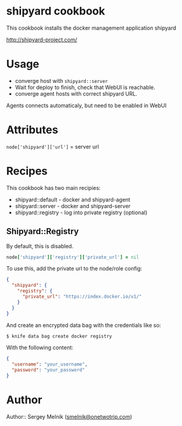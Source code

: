 # shipyard cookbook

This cookbook installs the docker management application shipyard

http://shipyard-project.com/

# Usage

- converge host with ```shipyard::server```
- Wait for deploy to finish, check that WebUI is reachable.
- converge agent hosts with correct shipyard URL.

Agents connects automaticaly, but need to be enabled in WebUI

# Attributes

```node['shipyard']['url']``` = server url

# Recipes

This cookbook has two main recipies:

- shipyard::default - docker and shipyard-agent
- shipyard::server  - docker and shipyard-server
- shipyard::registry - log into private registry (optional)

## Shipyard::Registry

By default, this is disabled.

```ruby
node['shipyard']['registry']['private_url'] = nil
```

To use this, add the private url to the node/role config:

```json
{
  "shipyard": {
    "registry": {
      "private_url": "https://index.docker.io/v1/"
    }
  }
}
```

And create an encrypted data bag with the credentials like so:

```bash
$ knife data bag create docker registry
```

With the following content:

```json
{
  "username": "your_username",
  "password": "your_password"
}
```

# Author

Author:: Sergey Melnik (smelnik@onetwotrip.com)

